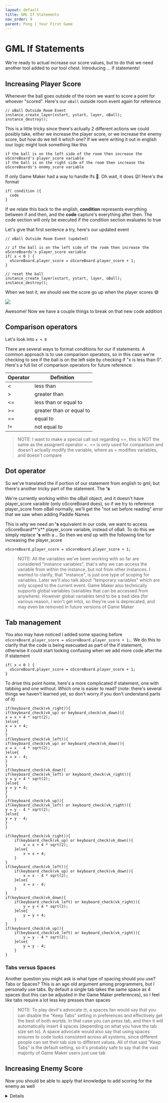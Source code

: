 ```yaml
---
layout: default
title: GML If Statements
nav_order: 9
parent: Pong | Your First Game
---
```


# GML If Statements

We're ready to actual increase our score values, but to do that we need another tool added to our tool chest. Introducing ... if statements!

## Increasing Player Score

Whenever the ball goes outside of the room we want to score a point for whoever "scored". Here's our ``oBall`` outside room event again for reference

```
// oBall Outside Room Event
instance_create_layer(xstart, ystart, layer, oBall);
instance_destroy();
```

This is a little tricky since there's actually 2 different actions we could posibly take, either we increase the player score, or we increase the enemy score, but how do we tell it which one? If we were writing it out in english iour logic might look something like this

```
if the ball is on the left side of the room then increase the oScoreBoard's player_score variable
if the ball is on the right side of the room then increase the oScoreBoards's enemy_score variable
```

If only Game Maker had a way to handle Ifs 🤔. Oh wait, it does 😜! Here's the format

```
if( condition ){
  code
}
```

If we relate this back to the english, **condition** represents everything between if and then, and the **code** capture's everything after then. The code section will only be executed if the condition section evaluates to true

Let's give that first sentence a try, here's our updated event

```
// oBall Outside Room Event (updated)

// if the ball is on the left side of the room then increase the oScoreBoards's player_score variable
if( x < 0 ) {
  oScoreBoard.player_score = oScoreBoard.player_score + 1;
}

// reset the ball
instance_create_layer(xstart, ystart, layer, oBall);
instance_destroy();
```

When we test it, we should see the score go up when the player scores 😄

![](../../assets/images/player_scoring.gif)

Awesome! Now we have a couple things to break on that new code addition

## Comparison operators

Let's look into ``x < 0``

There are several ways to format conditions for our if statements. A common approach is to use comparison operators, so in this case we're checking to see if the ball is on the left side by checking if "x is less than 0". Here's a full list of comparison operators for future reference:

| Operator | Definition |
|---|---|
|< |less than|
|> |greater than|
|<=|less than or equal to|
|>=|greater than or equal to|
|==|equal to|
|!=|not equal to|

> NOTE: I want to make a special call out regarding ==, this is NOT the same as the assignent operator =. == is only used for comparison and doesn't actually modify the variable, where as = modifies variables, and doesn't compare

## Dot operator

So we've translated the if portion of our statement from english to gml, but there's another tricky part of the statement. The **'s**

We're currently working within the oBall object, and it doesn't have player_score varaible (only oScoreBoard does), so if we try to reference player_score from oBall normally, we'll get the "not set before reading" error that we saw when adding Paddle Names

This is why we need an **'s** equivalent in our code, we want to access oScoreBoard**'s** player_score variable, instead of oBall. To do this we simply replace **'s** with a **.**. So then we end up with the following line for increasing the player_score

```
oScoreBoard.player_score = oScoreBoard.player_score + 1;
```

> NOTE: All the variables we've been working with so far are considered "instance variables", that's why we can access the variable from within the instance, but not from other instances. I wanted to clarify, that "instance", is just one type of scoping for variables. Later we'll also talk about "temporary variables" which are only scoped to the current event. Game Maker also technically supports global variables (variables that can be accessed from anywhere). However global variables tend to be a bad idea (for various reason, I won't get into), so they're use is deprecated, and may even be removed in future versions of Game Maker

## Tab management

You also may have noticed I added some spacing before ``oScoreBoard.player_score = oScoreBoard.player_score + 1;``. We do this to clarify that the code is being execuated as part of the if statement, otherwise it could start looking confusing when we add more code after the if statement


```
if( x < 0 ) {
  oScoreBoard.player_score = oScoreBoard.player_score + 1;
}
```

To drive this point home, here's a more complicated if statement, one with tabbing and one without. Which one is easier to read? (note: there's several things we haven't learned yet, so don't worry if you don't understand parts of it)

```
if(keyboard_check(vk_right)){
if(keyboard_check(vk_up) or keyboard_check(vk_down)){
x = x + 4 * sqrt(2);
}else{
x = x + 4;
}
}
if(keyboard_check(vk_left)){
if(keyboard_check(vk_up) or keyboard_check(vk_down)){
x = x - 4 * sqrt(2);
}else{
x = x - 4;
}
}
if(keyboard_check(vk_down){
if(keyboard_check(vk_left) or keyboard_check(vk_right)){
y = y + 4 * sqrt(2);
}else{
y = y + 4;
}
}
if(keyboard_check(vk_up)){
if(keyboard_check(vk_left) or keyboard_check(vk_right)){
y = y - 4 * sqrt(2);
}else{
y = y - 4;
}
}
```

```
if(keyboard_check(vk_right)){
    if(keyboard_check(vk_up) or keyboard_check(vk_down)){
        x = x + 4 * sqrt(2);
    }else{
        x = x + 4;
    }
}
if(keyboard_check(vk_left)){
    if(keyboard_check(vk_up) or keyboard_check(vk_down)){
        x = x - 4 * sqrt(2);
    }else{
        x = x - 4;
    }
}
if(keyboard_check(vk_down){
    if(keyboard_check(vk_left) or keyboard_check(vk_right)){
        y = y + 4 * sqrt(2);
    }else{
        y = y + 4;
    }
}
if(keyboard_check(vk_up)){
    if(keyboard_check(vk_left) or keyboard_check(vk_right)){
        y = y - 4 * sqrt(2);
    }else{
        y = y - 4;
    }
}
```

### Tabs versus Spaces

Another question you might ask is what type of spacing should you use? Tabs or Spaces? This is an age old argument among programmers, but I personally use tabs. By default a single tab takes the same space as 4 spaces (but this can be adjusted in the Game Maker preferences), so I feel like tabs require a lot less key presses than spaces

> NOTE: To play devil's advocate 🤓, a spaces fan would say that you can disable the "Keep Tabs" setting in preferences and effectively get the best of both worlds. In that case you can press tab, and then it will automatically insert 4 spaces (depending on what you have the tab size set to). A space advocate would also say that using spaces ensures to code looks consistent across all systems, since different people can set their tab size to different values. All of that said "Keep Tabs" is the default setting, so it's probably safe to say that the vast majority of Game Maker users just use tab

## Increasing Enemy Score

Now you should be able to apply that knowledge to add scoring for the enemy as well

<details data-summary="How do you add scoring for the enemy?" markdown="1">

```
// oBall Outside Room Event (updated)

// if the ball is on the left side of the room then increase the oScoreBoards's player_score variable
if( x < 0 ) {
  oScoreBoard.player_score = oScoreBoard.player_score + 1;
}

// if the ball is on the right side of the room then increase the oScoreBoards's enemy_score variable
if( x > 1366 ) { // 1366 is the width of the room
  oScoreBoard.enemy_score = oScoreBoard.enemy_score + 1;
}

// reset the ball
instance_create_layer(xstart, ystart, layer, oBall);
instance_destroy();
```

</details>
